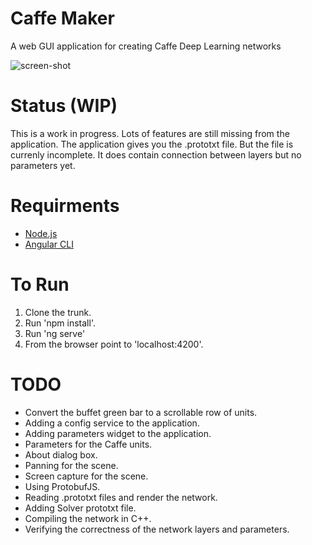 # Caffe Maker

A web GUI application for creating Caffe Deep Learning networks

![screen-shot](https://github.com/omidsakhi/caffe-maker/blob/master/screenshot.png)

# Status (WIP)

This is a work in progress. Lots of features are still missing from the application. The application gives you the .prototxt file. But the file is currenly incomplete. It does contain connection between layers but no parameters yet.

# Requirments

- [Node.js](https://nodejs.org/en/)
- [Angular CLI](https://cli.angular.io/)

# To Run

1. Clone the trunk.
2. Run 'npm install'.
3. Run 'ng serve'
4. From the browser point to 'localhost:4200'.

# TODO

- Convert the buffet green bar to a scrollable row of units.
- Adding a config service to the application.
- Adding parameters widget to the application.
- Parameters for the Caffe units.
- About dialog box.
- Panning for the scene.
- Screen capture for the scene.
- Using ProtobufJS.
- Reading .prototxt files and render the network.
- Adding Solver prototxt file.
- Compiling the network in C++.
- Verifying the correctness of the network layers and parameters. 
